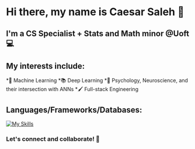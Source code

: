 # Hi there, my name is Caesar Saleh 👋

## I'm a CS Specialist + Stats and Math minor @Uoft 💻

## My interests include:
*🤖 Machine Learning
*📚 Deep Learning
*🧠 Psychology, Neuroscience, and their intersection with ANNs
*🖌️ Full-stack Engineering

## Languages/Frameworks/Databases:
[![My Skills](https://skills.thijs.gg/icons?i=html,css,js,ts,react,angular,nodejs,express,tailwind,firebase,mongodb,python,r,pytorch,scikit-learn)](https://skills.thijs.gg)

### Let's connect and collaborate! 🤝
